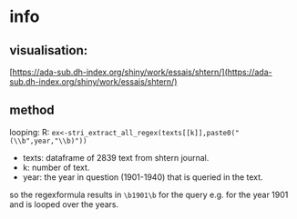 # info

## visualisation:
[https://ada-sub.dh-index.org/shiny/work/essais/shtern/](https://ada-sub.dh-index.org/shiny/work/essais/shtern/)

## method
looping:
R: `ex<-stri_extract_all_regex(texts[[k]],paste0("(\\b",year,"\\b)"))`
- texts: dataframe of 2839 text from shtern journal.  
- k: number of text.  
- year: the year in question (1901-1940) that is queried in the text.  

so the regexformula results in `\b1901\b` for the query e.g. for the year 1901 and is looped over the years.